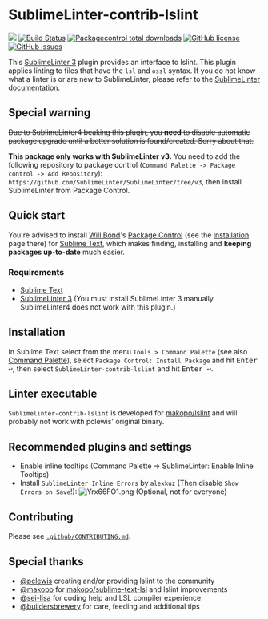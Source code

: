 # SublimeLinter-contrib-lslint
![](https://img.shields.io/badge/maintained%3F-seeking:_help_me!-yellow.svg?style=flat)
[![Build Status](https://travis-ci.org/XenHat/SublimeLinter-contrib-lslint.svg?branch=master)](https://travis-ci.org/XenHat/SublimeLinter-contrib-lslint)
[![Packagecontrol total downloads](https://img.shields.io/packagecontrol/dt/SublimeLinter-contrib-lslint.svg?style=flat)](https://packagecontrol.io/packages/SublimeLinter-contrib-lslint/)
[![GitHub license](https://img.shields.io/github/license/XenHat/SublimeLinter-contrib-lslint.svg?style=flat)](https://github.com/XenHat/SublimeLinter-contrib-lslint/blob/master/LICENSE)
[![GitHub issues](https://img.shields.io/github/issues/XenHat/SublimeLinter-contrib-lslint.svg?style=flat)](https://github.com/XenHat/SublimeLinter-contrib-lslint/issues?utf8=✓&q=is%3Aissue+is%3Aopen)

This [SublimeLinter 3](https://github.com/sublimelinter/sublimelinter3) plugin provides an interface to lslint.
This plugin applies linting to files that have the `lsl` and `ossl` syntax.
If you do not know what a linter is or are new to SublimeLinter, please refer to the [SublimeLinter documentation](http://www.sublimelinter.com/en/latest).

## Special warning

~~Due to SublimeLinter4 beaking this plugin, you **need** to disable automatic package upgrade until a better solution is found/created. Sorry about that.~~

**This package only works with SublimeLinter v3.**
You need to add the following repository to package control (`Command Palette -> Package control -> Add Repository`): `https://github.com/SublimeLinter/SublimeLinter/tree/v3`, then install SublimeLinter from Package Control.

## Quick start

You're advised to install [Will Bond](https://wbond.net)'s [Package Control](https://packagecontrol.io) (see the [installation](https://packagecontrol.io/installation) page there) for [Sublime Text](https://www.sublimetext.com), which makes finding, installing and **keeping packages up-to-date** much easier.

### Requirements

* [Sublime Text](https://www.sublimetext.com)
* [SublimeLinter 3](https://github.com/sublimelinter/sublimelinter3) (You must install SublimeLinter 3 manually. SublimeLinter4 does not work with this plugin.)

## Installation

In Sublime Text select from the menu `Tools > Command Palette` (see also [Command Palette](http://docs.sublimetext.info/en/sublime-text-3/extensibility/command_palette.html)), select `Package Control: Install Package` and hit <kbd>Enter ↩</kbd>, then select `SublimeLinter-contrib-lslint` and hit <kbd>Enter ↩</kbd>.


## Linter executable

`Sublimelinter-contrib-lslint` is developed for [makopo/lslint](https://github.com/makopo/lslint) and will probably not work with pclewis' original binary.

## Recommended plugins and settings

* Enable inline tooltips (Command Palette => SublimeLinter: Enable Inline Tooltips)
* Install `SublimeLinter Inline Errors` by `alexkuz` (Then disable `Show Errors on Save`!):
![Yrx66FO1.png](.github/Yrx66FO1.png) (Optional, not for everyone)

## Contributing

Please see [`.github/CONTRIBUTING.md`](.github/CONTRIBUTING.md).

## Special thanks

* [@pclewis](https://github.com/pclewis) creating and/or providing lslint to the community
* [@makopo](https://github.com/makopo) for [makopo/sublime-text-lsl](https://github.com/makopo/sublime-text-lsl) and lslint improvements
* [@sei-lisa](https://github.com/Sei-Lisa) for coding help and LSL compiler experience
* [@buildersbrewery](https://github.com/buildersbrewery) for care, feeding and additional tips
